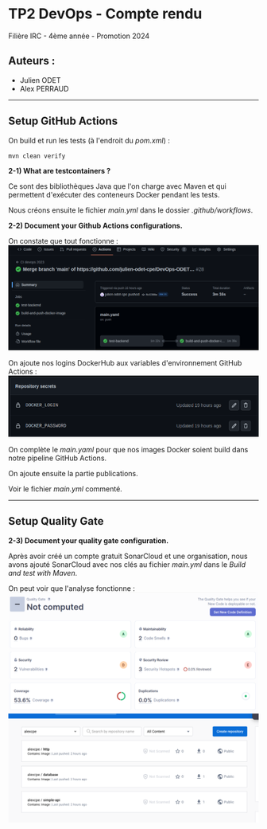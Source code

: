 # **TP2 DevOps - Compte rendu**

Filière IRC - 4ème année - Promotion 2024

## Auteurs :
- Julien ODET
- Alex PERRAUD

---

## **Setup GitHub Actions**

On build et run les tests (à l'endroit du *pom.xml*) :
```
mvn clean verify
```

**2-1) What are testcontainers ?**

Ce sont des bibliothèques Java que l'on charge avec Maven et qui permettent d'exécuter des conteneurs Docker pendant les tests.

Nous créons ensuite le fichier *main.yml* dans le dossier *.github/workflows*.

**2-2) Document your Github Actions configurations.**

On constate que tout fonctionne :
![GitHub_actions.png](GitHub_actions.png)

On ajoute nos logins DockerHub aux variables d'environnement GitHub Actions :
![DockerHub_credentials.png](DockerHub_credentials.png)

On complète le *main.yaml* pour que nos images Docker soient build dans notre pipeline GitHub Actions.

On ajoute ensuite la partie publications.

Voir le fichier *main.yml* commenté.

---

## **Setup Quality Gate**

**2-3) Document your quality gate configuration.**

Après avoir créé un compte gratuit SonarCloud et une organisation, nous avons ajouté SonarCloud avec nos clés au fichier *main.yml* dans le *Build and test with Maven*.

On peut voir que l'analyse fonctionne :
![SonarCloud.png](SonarCloud.png)
![img.png](img.png)
